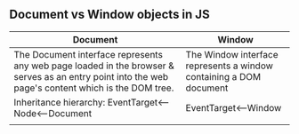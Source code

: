 ## Document vs Window objects in JS


|Document | Window |
|---|---|
|The Document interface represents any web page loaded in the browser & serves as an entry point into the web page's content which is the DOM tree.|The Window interface represents a window containing a DOM document|
|Inheritance hierarchy: EventTarget<--Node<--Document|EventTarget<--Window|
|||